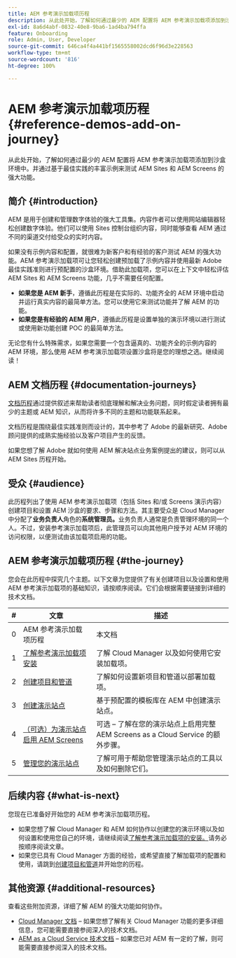 ```yaml
---
title: AEM 参考演示加载项历程
description: 从此处开始，了解如何通过最少的 AEM 配置将 AEM 参考演示加载项添加到沙盒环境中。并通过基于最佳实践的丰富示例来测试 AEM 的强大功能。
exl-id: 8a6d4abf-0832-40e8-9ba6-1ad4ba794ffa
feature: Onboarding
role: Admin, User, Developer
source-git-commit: 646ca4f4a441bf1565558002dcd6f96d3e228563
workflow-type: tm+mt
source-wordcount: '816'
ht-degree: 100%

---
```


# AEM 参考演示加载项历程 {#reference-demos-add-on-journey}

从此处开始，了解如何通过最少的 AEM 配置将 AEM 参考演示加载项添加到沙盒环境中。并通过基于最佳实践的丰富示例来测试 AEM Sites 和 AEM Screens 的强大功能。

## 简介 {#introduction}

AEM 是用于创建和管理数字体验的强大工具集。内容作者可以使用网站编辑器轻松创建数字体验。他们可以使用 Sites 控制台组织内容，同时能够查看 AEM 通过不同的渠道交付给受众的实时内容。

如果没有示例内容和配置，就很难为新客户和有经验的客户测试 AEM 的强大功能。AEM 参考演示加载项可让您轻松创建预加载了示例内容并使用最新 Adobe 最佳实践准则进行预配置的沙盒环境。借助此加载项，您可以在上下文中轻松评估 AEM Sites 和 AEM Screens 功能，几乎不需要任何配置。

* **如果您是 AEM 新手**，遵循此历程是在实际的、功能齐全的 AEM 环境中启动并运行真实内容的最简单方法。您可以使用它来测试功能并了解 AEM 的功能。
* **如果您是有经验的 AEM 用户**，遵循此历程是设置单独的演示环境以进行测试或使用新功能创建 POC 的最简单方法。

无论您有什么特殊需求，如果您需要一个包含逼真的、功能齐全的示例内容的 AEM 环境，那么使用 AEM 参考演示加载项设置沙盒将是您的理想之选。继续阅读！

## AEM 文档历程 {#documentation-journeys}

[文档历程](/help/journey-documentation/documentation-journeys.md)通过提供叙述来帮助读者彻底理解和解决业务问题，同时假定读者拥有最少的主题或 AEM 知识，从而将许多不同的主题和功能联系起来。

文档历程是围绕最佳实践准则而设计的，其中参考了 Adobe 的最新研究、Adobe 顾问提供的成熟实施经验以及客户项目产生的反馈。

如果您想了解 Adobe 就如何使用 AEM 解决站点业务案例提出的建议，则可以从 AEM Sites 历程开始。

## 受众 {#audience}

此历程列出了使用 AEM 参考演示加载项（包括 Sites 和/或 Screens 演示内容）创建项目和设置 AEM 沙盒的要求、步骤和方法。其主要受众是 Cloud Manager 中分配了&#x200B;**业务负责人**&#x200B;角色的&#x200B;**系统管理员。**&#x200B;业务负责人通常是负责管理环境的同一个人。不过，安装参考演示加载项后，此管理员可以向其他用户授予对 AEM 环境的访问权限，以便测试由该加载项启用的功能。

## AEM 参考演示加载项历程 {#the-journey}

您会在此历程中探究几个主题。以下文章为您提供了有关创建项目以及设置和使用 AEM 参考演示加载项的基础知识，请按顺序阅读。它们会根据需要链接到详细的技术文档。

| # | 文章 | 描述 |
|---|---|---|
| 0 | AEM 参考演示加载项历程 | 本文档 |
| 1 | [了解参考演示加载项安装](installation.md) | 了解 Cloud Manager 以及如何使用它安装加载项。 |
| 2 | [创建项目和管道](create-program.md) | 了解如何设置新项目和管道以部署加载项。 |
| 3 | [创建演示站点](create-site.md) | 基于预配置的模板库在 AEM 中创建演示站点。 |
| 4 | [（可选）为演示站点启用 AEM Screens](screens.md) | 可选 – 了解在您的演示站点上启用完整 AEM Screens as a Cloud Service 的额外步骤。 |
| 5 | [管理您的演示站点](manage.md) | 了解可用于帮助您管理演示站点的工具以及如何删除它们。 |

## 后续内容 {#what-is-next}

您现在已准备好开始您的 AEM 参考演示加载项历程。

* 如果您想了解 Cloud Manager 和 AEM 如何协作以创建您的演示环境以及如何设置和使用您自己的环境，请继续阅读[了解参考演示加载项的安装。](installation.md)请务必按顺序阅读文章。
* 如果您已具有 Cloud Manager 方面的经验，或希望直接了解加载项的配置和使用，请跳到[创建项目和管道](create-program.md)并开始您的历程。

## 其他资源 {#additional-resources}

查看这些附加资源，详细了解 AEM 的强大功能如何协作。

* [Cloud Manager 文档](https://experienceleague.adobe.com/docs/experience-manager-cloud-service/content/onboarding/journey/cloud-manager.html?lang=zh-Hans) – 如果您想了解有关 Cloud Manager 功能的更多详细信息，您可能需要直接参阅深入的技术文档。
* [AEM as a Cloud Service 技术文档](https://experienceleague.adobe.com/docs/experience-manager-cloud-service.html?lang=zh-Hans) – 如果您已对 AEM 有一定的了解，则可能需要直接参阅深入的技术文档。
